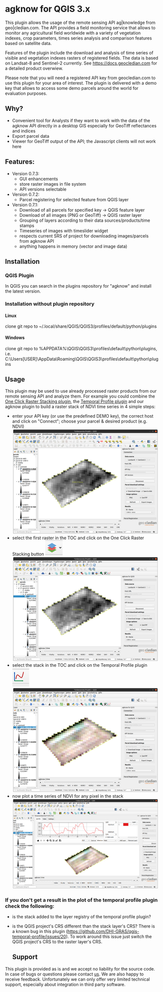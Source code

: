 # agknow for QGIS 3.x
This plugin allows the usage of the remote sensing API ag|knowledge from geo|cledian.com. 
The API provides a field monitoring service that allows to monitor any agricultural field worldwide 
with a variety of vegetation indexes, crop parameters, times series analysis and comparison features based on satellite data.
<p>
Features of the plugin include the download and analysis of time series of visible and vegetation indexes rasters of registered fields. The data is based on Landsat-8 and Sentinel-2 currently. 
See <a href="https://docs.geocledian.com">https://docs.geocledian.com</a> for a detailed product overwiew.
<p>
Please note that you will need a registered API key from geocledian.com to use this plugin for your area of interest. The plugin is delivered with a demo key that allows to access some demo parcels around the world for evaluation purposes.

## Why?
- Convenient tool for Analysts if they want to work with the data of the agknow API directly in a desktop GIS
  especially for GeoTiff reflectances and indices
- Export parcel data
- Viewer for GeoTiff output of the API; the Javascript clients will not work here 

## Features:
- Version 0.7.3:
  - GUI enhancements
  - store raster images in file system 
  - API versions selectable
- Version 0.7.2:
  - Parcel registering for selected feature from QGIS layer
- Version 0.7.1:
  - Download of all parcels for specified key -> QGIS feature layer
  - Download of all images (PNG or GeoTiff) -> QGIS raster layer
  - Grouping of layers according to their data sources/products/time stamps
  - Timeseries of images with timeslider widget
  - respects current SRS of project for downloading images/parcels from agknow API
  - anything happens in memory (vector and image data)

## Installation
### QGIS Plugin
In QGIS you can search in the plugins repository for "agknow" and install the latest version.

### Installation without plugin repository
#### Linux
clone git repo to ~/.local/share/QGIS/QGIS3/profiles/default/python/plugins
#### Windows
clone git repo to %APPDATA%\QGIS\QGIS3\profiles\default\python\plugins, i.e.
C:\Users\[USER]\AppData\Roaming\QGIS\QGIS3\profiles\default\python\plugins

## Usage
This plugin may be used to use already processed raster products from our remote sensing API and analyze them.
For example you could combine the [One Click Raster Stacking plugin](https://plugins.qgis.org/plugins/oneclickrasterstacking),
the [Temporal Profile plugin](https://plugins.qgis.org/plugins/temporalprofiletool/) and our agknow plugin to build a raster stack of NDVI time series in 4 simple steps:
- enter your API key (or use the predefined DEMO key), the correct host and click on "Connect"; choose your parcel & desired product (e.g. NDVI)
![](doc/1_get_ndvi_time_series.png)
- select the first raster in the TOC and click on the One Click Raster Stacking button ![](doc/OneClickRasterStack.png)
![](doc/2_select_first_raster_and_stack.png)
- select the stack in the TOC and click on the Temporal Profile plugin ![](doc/TemporalProfile.png)
![](doc/3_select_stack_and_temporal_profile.png)
- now plot a time series of NDVI for any pixel in the stack
![](doc/4_ndvi_timeseries.png)

### If you don't get a result in the plot of the temporal profile plugin check the following:
- is the stack added to the layer registry of the temporal profile plugin?
- is the QGIS project's CRS different than the stack layer's CRS? There is a known bug in this plugin (https://github.com/DHI-GRAS/qgis-temporal-profile/issues/20).
  To work around this issue just switch the QGIS project's CRS to the raster layer's CRS.
  
  ## Support
This plugin is provided as is and we accept no liability for the source code. In case of bugs or questions please contact [us](mailto:info@geocledian.com). We are also happy to receive feedback. Unfortunately we can only offer very limited technical support, especially about integration in third party software.
